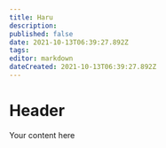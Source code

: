 ```yaml
---
title: Haru
description: 
published: false
date: 2021-10-13T06:39:27.892Z
tags: 
editor: markdown
dateCreated: 2021-10-13T06:39:27.892Z
---
```


# Header
Your content here
